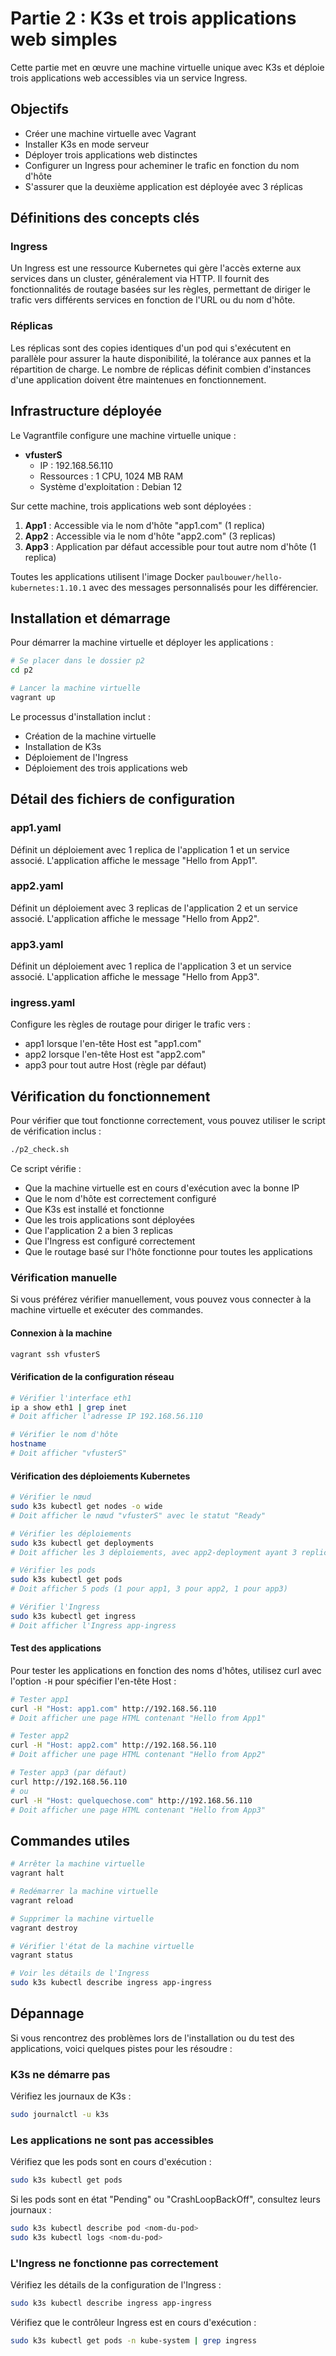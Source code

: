 # Partie 2 : K3s et trois applications web simples

Cette partie met en œuvre une machine virtuelle unique avec K3s et déploie trois applications web accessibles via un service Ingress.

## Objectifs

- Créer une machine virtuelle avec Vagrant
- Installer K3s en mode serveur
- Déployer trois applications web distinctes
- Configurer un Ingress pour acheminer le trafic en fonction du nom d'hôte
- S'assurer que la deuxième application est déployée avec 3 réplicas

## Définitions des concepts clés

### Ingress

Un Ingress est une ressource Kubernetes qui gère l'accès externe aux services dans un cluster, généralement via HTTP. Il fournit des fonctionnalités de routage basées sur les règles, permettant de diriger le trafic vers différents services en fonction de l'URL ou du nom d'hôte.

### Réplicas

Les réplicas sont des copies identiques d'un pod qui s'exécutent en parallèle pour assurer la haute disponibilité, la tolérance aux pannes et la répartition de charge. Le nombre de réplicas définit combien d'instances d'une application doivent être maintenues en fonctionnement.

## Infrastructure déployée

Le Vagrantfile configure une machine virtuelle unique :

- **vfusterS**
  - IP : 192.168.56.110
  - Ressources : 1 CPU, 1024 MB RAM
  - Système d'exploitation : Debian 12

Sur cette machine, trois applications web sont déployées :

1. **App1** : Accessible via le nom d'hôte "app1.com" (1 replica)
2. **App2** : Accessible via le nom d'hôte "app2.com" (3 replicas)
3. **App3** : Application par défaut accessible pour tout autre nom d'hôte (1 replica)

Toutes les applications utilisent l'image Docker `paulbouwer/hello-kubernetes:1.10.1` avec des messages personnalisés pour les différencier.

## Installation et démarrage

Pour démarrer la machine virtuelle et déployer les applications :

```bash
# Se placer dans le dossier p2
cd p2

# Lancer la machine virtuelle
vagrant up
```

Le processus d'installation inclut :
- Création de la machine virtuelle
- Installation de K3s
- Déploiement de l'Ingress
- Déploiement des trois applications web

## Détail des fichiers de configuration

### app1.yaml

Définit un déploiement avec 1 replica de l'application 1 et un service associé. L'application affiche le message "Hello from App1".

### app2.yaml

Définit un déploiement avec 3 replicas de l'application 2 et un service associé. L'application affiche le message "Hello from App2".

### app3.yaml

Définit un déploiement avec 1 replica de l'application 3 et un service associé. L'application affiche le message "Hello from App3".

### ingress.yaml

Configure les règles de routage pour diriger le trafic vers :
- app1 lorsque l'en-tête Host est "app1.com"
- app2 lorsque l'en-tête Host est "app2.com"
- app3 pour tout autre Host (règle par défaut)

## Vérification du fonctionnement

Pour vérifier que tout fonctionne correctement, vous pouvez utiliser le script de vérification inclus :

```bash
./p2_check.sh
```

Ce script vérifie :
- Que la machine virtuelle est en cours d'exécution avec la bonne IP
- Que le nom d'hôte est correctement configuré
- Que K3s est installé et fonctionne
- Que les trois applications sont déployées
- Que l'application 2 a bien 3 replicas
- Que l'Ingress est configuré correctement
- Que le routage basé sur l'hôte fonctionne pour toutes les applications

### Vérification manuelle

Si vous préférez vérifier manuellement, vous pouvez vous connecter à la machine virtuelle et exécuter des commandes.

#### Connexion à la machine

```bash
vagrant ssh vfusterS
```

#### Vérification de la configuration réseau

```bash
# Vérifier l'interface eth1
ip a show eth1 | grep inet
# Doit afficher l'adresse IP 192.168.56.110

# Vérifier le nom d'hôte
hostname
# Doit afficher "vfusterS"
```

#### Vérification des déploiements Kubernetes

```bash
# Vérifier le nœud
sudo k3s kubectl get nodes -o wide
# Doit afficher le nœud "vfusterS" avec le statut "Ready"

# Vérifier les déploiements
sudo k3s kubectl get deployments
# Doit afficher les 3 déploiements, avec app2-deployment ayant 3 replicas

# Vérifier les pods
sudo k3s kubectl get pods
# Doit afficher 5 pods (1 pour app1, 3 pour app2, 1 pour app3)

# Vérifier l'Ingress
sudo k3s kubectl get ingress
# Doit afficher l'Ingress app-ingress
```

#### Test des applications

Pour tester les applications en fonction des noms d'hôtes, utilisez curl avec l'option `-H` pour spécifier l'en-tête Host :

```bash
# Tester app1
curl -H "Host: app1.com" http://192.168.56.110
# Doit afficher une page HTML contenant "Hello from App1"

# Tester app2
curl -H "Host: app2.com" http://192.168.56.110
# Doit afficher une page HTML contenant "Hello from App2"

# Tester app3 (par défaut)
curl http://192.168.56.110
# ou
curl -H "Host: quelquechose.com" http://192.168.56.110
# Doit afficher une page HTML contenant "Hello from App3"
```

## Commandes utiles

```bash
# Arrêter la machine virtuelle
vagrant halt

# Redémarrer la machine virtuelle
vagrant reload

# Supprimer la machine virtuelle
vagrant destroy

# Vérifier l'état de la machine virtuelle
vagrant status

# Voir les détails de l'Ingress
sudo k3s kubectl describe ingress app-ingress
```

## Dépannage

Si vous rencontrez des problèmes lors de l'installation ou du test des applications, voici quelques pistes pour les résoudre :

### K3s ne démarre pas

Vérifiez les journaux de K3s :

```bash
sudo journalctl -u k3s
```

### Les applications ne sont pas accessibles

Vérifiez que les pods sont en cours d'exécution :

```bash
sudo k3s kubectl get pods
```

Si les pods sont en état "Pending" ou "CrashLoopBackOff", consultez leurs journaux :

```bash
sudo k3s kubectl describe pod <nom-du-pod>
sudo k3s kubectl logs <nom-du-pod>
```

### L'Ingress ne fonctionne pas correctement

Vérifiez les détails de la configuration de l'Ingress :

```bash
sudo k3s kubectl describe ingress app-ingress
```

Vérifiez que le contrôleur Ingress est en cours d'exécution :

```bash
sudo k3s kubectl get pods -n kube-system | grep ingress
```